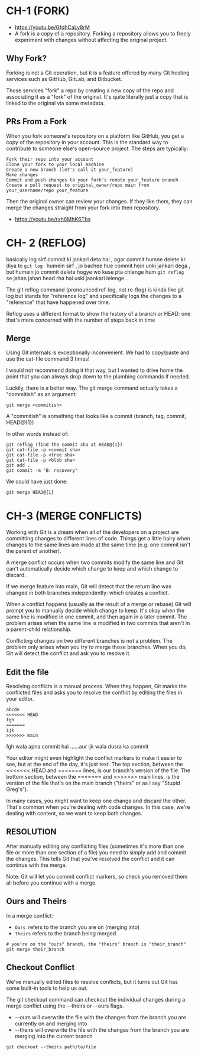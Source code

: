 # CH-1 (FORK)
- https://youtu.be/GfdhCaLy8rM
- A fork is a copy of a repository. Forking a repository allows you to freely experiment with changes without affecting the original project.

## Why Fork?

Forking is not a Git operation, but it is a feature offered by many Git hosting services such as GitHub, GitLab, and Bitbucket.

Those services "fork" a repo by creating a new copy of the repo and associating it as a "fork" of the original. It's quite literally just a copy that is linked to the original via some metadata.


## PRs From a Fork
When you fork someone's repository on a platform like GitHub, you get a copy of the repository in your account. This is the standard way to contribute to someone else's open-source project. The steps are typically:
```
Fork their repo into your account
Clone your fork to your local machine
Create a new branch (let's call it your_feature)
Make changes
Commit and push changes to your fork's remote your_feature branch
Create a pull request to original_owner/repo main from your_username/repo your_feature
```
Then the original owner can review your changes. If they like them, they can merge the changes straight from your fork into their repository.

- https://youtu.be/rxh6MhK6Tbs

# CH- 2 (REFLOG)

basically log sirf commit ki jankari deta hai , agar commit humne delete kr diya to ```git log ``` humein sirf , jo bachee hue commit hein unki jankari dega , but humein jo commit delete hogye wo kese pta chlenge
hum ```git reflog ``` se jahan jahan head rha hai uski jaankari lelenge .

The git reflog command (pronounced ref-log, not re-flog) is kinda like git log but stands for "reference log" and specifically logs the changes to a "reference" that have happened over time.

Reflog uses a different format to show the history of a branch or HEAD: one that's more concerned with the number of steps back in time

## Merge
Using Git internals is exceptionally inconvenient. We had to copy/paste and use the cat-file command 3 times!

I would not recommend doing it that way, but I wanted to drive home the point that you can always drop down to the plumbing commands if needed.

Luckily, there is a better way. The git merge command actually takes a "commitish" as an argument:
```
git merge <commitish>
```
A "commitish" is something that looks like a commit (branch, tag, commit, HEAD@{1})

In other words instead of:
```
git reflog (find the commit sha at HEAD@{1})
git cat-file -p <commit sha>
git cat-file -p <tree sha>
git cat-file -p <blob sha>
git add .
git commit -m "B: recovery"
```
We could have just done:
```
git merge HEAD@{1}
```


# CH-3 (MERGE CONFLICTS)

Working with Git is a dream when all of the developers on a project are committing changes to different lines of code. Things get a little hairy when changes to the same lines are made at the same time (e.g. one commit isn't the parent of another).

A merge conflict occurs when two commits modify the same line and Git can't automatically decide which change to keep and which change to discard.

If we merge feature into main, Git will detect that the return line was changed in both branches independently: which creates a conflict.

When a conflict happens (usually as the result of a merge or rebase) Git will prompt you to manually decide which change to keep. It's okay when the same line is modified in one commit, and then again in a later commit. The problem arises when the same line is modified in two commits that aren't in a parent-child relationship.

Conflicting changes on two different branches is not a problem. The problem only arises when you try to merge those branches. When you do, Git will detect the conflict and ask you to resolve it.

## Edit the file
Resolving conflicts is a manual process. When they happen, Git marks the conflicted files and asks you to resolve the conflict by editing the files in your editor.

```
abcde
<<<<<<< HEAD
fgh
=======
ijk
>>>>>>> main
```
fgh wala apna commit hai ......aur ijk wala dusra ka commit 

Your editor might even highlight the conflict markers to make it easier to see, but at the end of the day, it's just text. The top section, between the <<<<<<< HEAD and ======= lines, is our branch's version of the file. The bottom section, between the ======= and >>>>>>> main lines, is the version of the file that's on the main branch ("theirs" or as I say "Stupid Greg's").

In many cases, you might want to keep one change and discard the other. That's common when you're dealing with code changes. In this case, we're dealing with content, so we want to keep both changes.

## RESOLUTION
After manually editing any conflicting files (sometimes it's more than one file or more than one section of a file) you need to simply add and commit the changes. This tells Git that you've resolved the conflict and it can continue with the merge.

Note: Git will let you commit conflict markers, so check you removed them all before you continue with a merge.


## Ours and Theirs
In a merge conflict:
- ```Ours ```refers to the branch you are on (merging into)
- ```Theirs``` refers to the branch being merged
```
# you're on the "ours" branch, the "theirs" branch is "their_branch"
git merge their_branch
```

##  Checkout Conflict
We've manually edited files to resolve conflicts, but it turns out Git has some built-in tools to help us out.

The git checkout command can checkout the individual changes during a merge conflict using the --theirs or --ours flags.

- --ours will overwrite the file with the changes from the branch you are currently on and merging into
- --theirs will overwrite the file with the changes from the branch you are merging into the current branch
 ```
git checkout --theirs path/to/file
```



